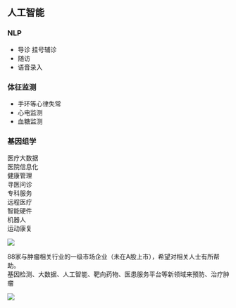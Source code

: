 
## 人工智能               
### NLP
* 导诊
挂号辅诊 
* 随访
* 语音录入

### 体征监测
* 手环等心律失常
* 心电监测
* 血糖监测

### 基因组学



医疗大数据       
医院信息化      
健康管理         
寻医问诊         
专科服务           
远程医疗                        
智能硬件          
机器人          
运动康复          

![](https://vcbeat.top/upload/image/02/07/20/26/1500517605710586.png)


88家与肿瘤相关行业的一级市场企业（未在A股上市），希望对相关人士有所帮助。        
基因检测、大数据、人工智能、靶向药物、医患服务平台等新领域来预防、治疗肿瘤

![](http://www.199it.com/wp-content/uploads/2016/12/1481202845-6384-g3r3y6nk58m0fjzl1200.jpg)
